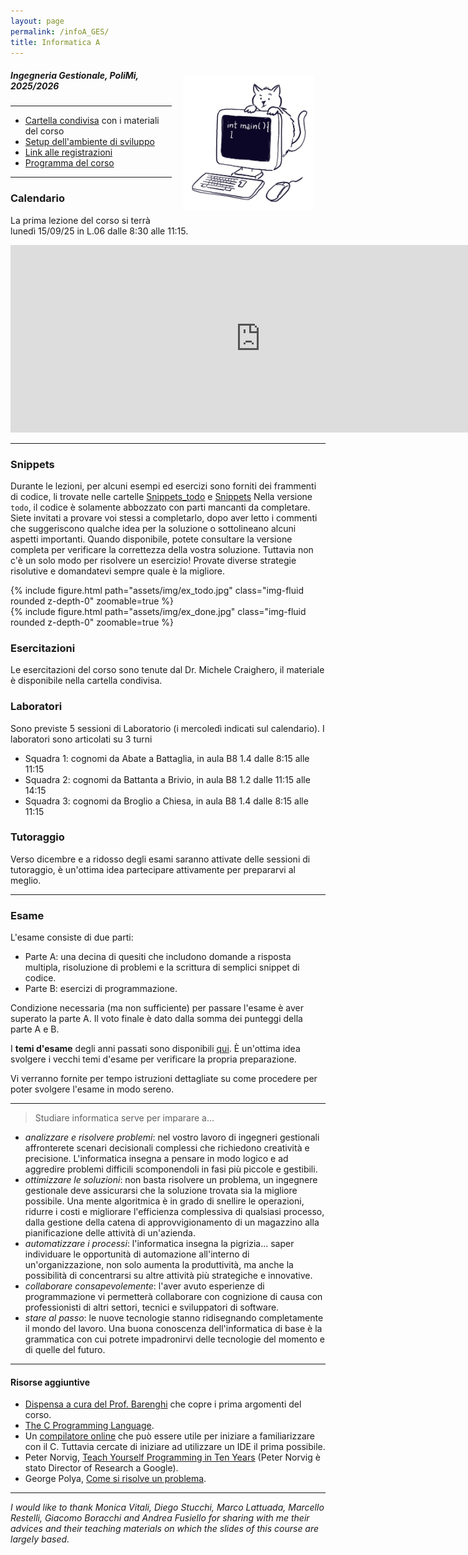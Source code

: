 ```yaml
---
layout: page
permalink: /infoA_GES/
title: Informatica A
---
```


<img src="../assets/img/cat.jpg" align="right" Hspace="18" Vspace="15" 
Border="0"  width="210" height="auto">
#####   Ingegneria Gestionale, PoliMi, 2025/2026

*** 

* [Cartella condivisa](https://polimi365-my.sharepoint.com/:f:/g/personal/10755186_polimi_it/EqUFeD-sIFpChkIWkWusljcBeoHiYTEJgZKOZqfN2fNEQQ?e=p1O6SS) con i materiali del corso
* [Setup dell'ambiente di sviluppo](https://polimi365-my.sharepoint.com/:b:/g/personal/10755186_polimi_it/EXO6Nb0jwEdLgtsjHNIfwzwBMwK-wpiAh-hdf-MHh-dU2g?e=uvV7rc )
* [Link alle registrazioni](https://docs.google.com/spreadsheets/d/1AOhwVo7HZd1SCarp8LmnCF28lwVxABxuuRHCtluKuyY/edit?usp=sharing) 
* [Programma del corso](https://www11.ceda.polimi.it/schedaincarico/schedaincarico/controller/scheda_pubblica/SchedaPublic.do?&evn_default=evento&c_classe=864658&lang=IT&__pj0=0&__pj1=7dec9fd9e0e179eaabf397d8966c6fe8)


***


### Calendario

La prima lezione del corso si terrà lunedì 15/09/25 in L.06 dalle 8:30 alle 11:15.

<iframe src="https://calendar.google.com/calendar/embed?height=300&wkst=2&bgcolor=%23ffffff&ctz=Europe%2FRome&showTitle=0&showDate=1&showPrint=0&showTabs=0&showTz=0&showCalendars=0&mode=AGENDA&showNav=0&src=ZTMwOWNlMWQ3NjZmYjRkNzE4Yjc5NDM2MjY0NDIxYjFjM2RkNWVjODg0NjczZTkyMGVkMjMxY2IzNzlmOWFjM0Bncm91cC5jYWxlbmRhci5nb29nbGUuY29t&color=%2333B679" style="border-width:0" width="800" height="300" frameborder="0" scrolling="no"></iframe>


***

### Snippets

Durante le lezioni, per alcuni esempi ed esercizi sono forniti dei frammenti di codice, li trovate nelle cartelle [Snippets_todo](https://polimi365-my.sharepoint.com/:f:/g/personal/10755186_polimi_it/EmPvgppi4ZJFtyZ7U32JLsYBpkcREL_kCLOUGtYZ2r-CVg?e=LCeu16) e [Snippets](https://polimi365-my.sharepoint.com/:f:/g/personal/10755186_polimi_it/EuyjwY9d_ehDqDS4N74tp7QBRBFSRiLEUM_OY2UrBwQdPw?e=0zmX9b)
Nella versione ```todo```, il codice è solamente abbozzato con parti mancanti da completare. Siete invitati a provare voi stessi a completarlo, dopo aver letto i commenti che suggeriscono qualche idea per la soluzione o sottolineano alcuni aspetti importanti.
Quando disponibile, potete consultare la versione completa per verificare la correttezza della vostra soluzione. Tuttavia non c'è un solo modo per risolvere un esercizio! Provate diverse strategie risolutive e domandatevi sempre quale è la migliore.

<div class="row justify-content-sm-center">
    <div class="col-sm-1 mt-3 mt-md-0">
      {% include figure.html path="assets/img/ex_todo.jpg" class="img-fluid rounded z-depth-0" zoomable=true %} 
    </div>
    <div class="col-sm-1 mt-3 mt-md-0">
        {% include figure.html path="assets/img/ex_done.jpg" class="img-fluid rounded z-depth-0" zoomable=true %}
    </div>
</div>

### Esercitazioni

Le esercitazioni del corso sono tenute dal Dr. Michele Craighero, il materiale è disponibile nella cartella condivisa.

### Laboratori
Sono previste 5 sessioni di Laboratorio (i mercoledì indicati sul calendario).
I laboratori sono articolati su 3 turni
* Squadra 1: cognomi da Abate a Battaglia, in aula B8 1.4 dalle 8:15 alle 11:15
* Squadra 2: cognomi da Battanta a Brivio, in aula B8 1.2 dalle 11:15 alle 14:15
* Squadra 3: cognomi da  Broglio a Chiesa, in aula B8 1.4 dalle 8:15 alle 11:15


### Tutoraggio

Verso dicembre e a ridosso degli esami saranno attivate delle sessioni di tutoraggio, è un'ottima idea partecipare attivamente per prepararvi al meglio.

***

### Esame

L'esame consiste di due parti:
* Parte A: una decina di quesiti che includono domande a risposta multipla, risoluzione di problemi e la scrittura di semplici snippet di codice. 
* Parte B: esercizi di programmazione.

Condizione necessaria (ma non sufficiente) per passare l'esame è aver superato la parte A.  Il voto finale è dato dalla somma dei punteggi della parte A e B.




I **temi d'esame** degli anni passati sono disponibili [qui](https://polimi365-my.sharepoint.com/:f:/g/personal/10755186_polimi_it/EoqBf6kpCkhEg0mr3tjv7J0BpolR6VzGWB5FNBaO2uRRZA?e=W91r6P). È un'ottima idea svolgere i vecchi temi d'esame per verificare la propria preparazione.

 Vi verranno fornite per tempo istruzioni dettagliate su come procedere per poter svolgere l'esame in modo sereno. 


***

> Studiare informatica serve per imparare a...

* _analizzare e risolvere  problemi_:
    nel vostro lavoro di ingegneri gestionali affronterete scenari decisionali complessi che richiedono creatività e precisione. L'informatica insegna a pensare in modo logico e ad aggredire problemi difficili scomponendoli  in fasi più piccole e gestibili.
* _ottimizzare le soluzioni_:
    non basta risolvere un problema, un ingegnere gestionale deve assicurarsi che la soluzione trovata sia la migliore possibile. Una mente algoritmica è in grado di snellire le operazioni, ridurre i costi e migliorare l'efficienza complessiva di qualsiasi processo, dalla gestione della catena di approvvigionamento di un magazzino alla pianificazione delle attività di un'azienda.
* _automatizzare i processi_:
    l'informatica insegna la pigrizia... saper individuare le opportunità di automazione all'interno di un'organizzazione, non solo aumenta la produttività, ma anche la possibilità di concentrarsi su altre attività più strategiche e innovative.
* _collaborare consapevolemente_:
    l'aver avuto esperienze di programmazione vi permetterà collaborare con cognizione di causa con professionisti di altri settori, tecnici e sviluppatori di software.
* _stare al passo_:
    le nuove tecnologie stanno ridisegnando completamente il mondo del lavoro. Una buona conoscenza dell'informatica di base è la grammatica con cui potrete impadronirvi delle tecnologie del momento e di quelle del futuro.

***

####  Risorse aggiuntive 

* [Dispensa a cura del Prof. Barenghi](https://barenghi.faculty.polimi.it/lib/exe/fetch.php?media=teaching:dispensa.pdf) che copre i prima argomenti del corso.
* [The C Programming Language](https://venkivasamsetti.github.io/ebookworm.github.io/Books/cse/C%20Programming%20Language%20(2nd%20Edition).pdf).
* Un [compilatore online](https://repl.it/languages/c) che può essere utile per iniziare a familiarizzare con il C. Tuttavia cercate di iniziare ad utilizzare un IDE il prima possibile.
* Peter Norvig, [Teach Yourself Programming in Ten Years](http://norvig.com/21-days.html) (Peter Norvig è stato Director of Research a Google).
* George Polya, [Come si risolve un problema](https://math.hawaii.edu/home/pdf/putnam/PolyaHowToSolveIt.pdf).


***


*I would like to thank Monica Vitali, Diego Stucchi, Marco Lattuada, Marcello Restelli, Giacomo Boracchi and Andrea Fusiello for sharing with me their advices and their teaching materials on which the slides of this course are largely based.*


